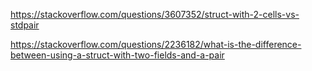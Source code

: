 https://stackoverflow.com/questions/3607352/struct-with-2-cells-vs-stdpair

https://stackoverflow.com/questions/2236182/what-is-the-difference-between-using-a-struct-with-two-fields-and-a-pair
